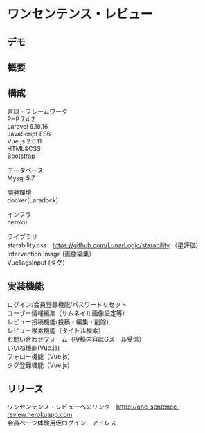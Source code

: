 # ワンセンテンス・レビュー

## デモ


## 概要


## 構成
言語・フレームワーク　<br>
PHP 7.4.2 <br>
Laravel 6.18.16 <br>
JavaScript ES6 <br>
Vue.js 2.6.11 <br>
HTML&CSS  <br>
Bootstrap <br>

データベース<br>
Mysql 5.7 <br>

開発環境 <br>
docker(Laradock) <br>

インフラ <br>
heroku <br>

ライブラリ　<br>
starability.css　https://github.com/LunarLogic/starability （星評価） <br>
Intervention Image (画像編集）　<br>
VueTagsInput (タグ） <br>


## 実装機能
ログイン/会員登録機能/パスワードリセット 　<br>
ユーザー情報編集（サムネイル画像設定等） <br>
レビュー投稿機能(投稿・編集・削除) <br>
レビュー検索機能（タイトル検索） <br>
お問い合わせフォーム（投稿内容はGメール受信） <br>
いいね機能(Vue.js) <br>
フォロー機能（Vue.js） <br>
タグ登録機能（Vue.js) <br>

## リリース
ワンセンテンス・レビューへのリンク　https://one-sentence-review.herokuapp.com  <br>
会員ページ体験用仮ログイン　アドレス



